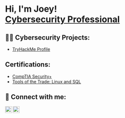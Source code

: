 <h1>Hi, I'm Joey! <br/><a href="https://www.linkedin.com/in/joeyjcastillo/">Cybersecurity Professional</a></h1>

<h2>👨‍💻 Cybersecurity Projects:</h2>

  - [TryHackMe Profile](https://tryhackme.com/p/joji1418)

<h2>Certifications: </h2>

- [CompTIA Security+](https://www.credly.com/badges/bd467c90-6727-40b4-88dd-6d4ec573cae2/public_url)
- [Tools of the Trade: Linux and SQL](https://coursera.org/share/974208fc2fa02b52e0ea10d23f93b7e6)

<h2> 🤳 Connect with me:</h2>

[<img align="left" alt="joeyjcastillo | LinkedIn" width="22px" src="https://cdn.jsdelivr.net/npm/simple-icons@v3/icons/linkedin.svg" />][linkedin]
[<img align="left" alt="thejoeycastillo | Instagram" width="22px" src="https://cdn.jsdelivr.net/npm/simple-icons@v3/icons/instagram.svg" />][instagram]

[instagram]: https://www.instagram.com/thejoeycastillo/
[linkedin]: https://linkedin.com/in/joeyjcastillo

<!--
**joshmadakor1/joshmadakor1** is a ✨ _special_ ✨ repository because its `README.md` (this file) appears on your GitHub profile.

Here are some ideas to get you started:

- 🔭 I’m currently working on ...
- 🌱 I’m currently learning ...
- 👯 I’m looking to collaborate on ...
- 🤔 I’m looking for help with ...
- 💬 Ask me about ...
- 📫 How to reach me: ...
- 😄 Pronouns: ...
- ⚡ Fun fact: ...
-->
